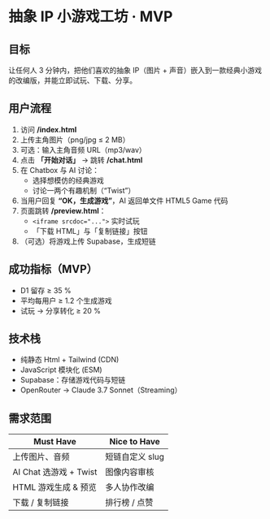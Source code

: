 # 抽象 IP 小游戏工坊 · MVP

## 目标
让任何人 3 分钟内，把他们喜欢的抽象 IP（图片 + 声音）嵌入到一款经典小游戏的改编版，并能立即试玩、下载、分享。

## 用户流程
1. 访问 **/index.html**  
2. 上传主角图片（png/jpg ≤ 2 MB）  
3. 可选：输入主角音频 URL（mp3/wav）  
4. 点击 **「开始对话」** → 跳转 **/chat.html**  
5. 在 Chatbox 与 AI 讨论：  
   - 选择想模仿的经典游戏  
   - 讨论一两个有趣机制（“Twist”）  
6. 当用户回复 **“OK，生成游戏”**，AI 返回单文件 HTML5 Game 代码  
7. 页面跳转 **/preview.html**：  
   - `<iframe srcdoc="...">` 实时试玩  
   - 「下载 HTML」与「复制链接」按钮  
8. （可选）将游戏上传 Supabase，生成短链

## 成功指标（MVP）
- D1 留存 ≥ 35 %
- 平均每用户 ≥ 1.2 个生成游戏
- 试玩 → 分享转化 ≥ 20 %

## 技术栈
- 纯静态 Html + Tailwind (CDN)
- JavaScript 模块化 (ESM)
- Supabase：存储游戏代码与短链
- OpenRouter → Claude 3.7 Sonnet（Streaming）

## 需求范围
| Must Have | Nice to Have |
|-----------|--------------|
| 上传图片、音频 | 短链自定义 slug |
| AI Chat 选游戏 + Twist | 图像内容审核 |
| HTML 游戏生成 & 预览 | 多人协作改编 |
| 下载 / 复制链接 | 排行榜 / 点赞 |